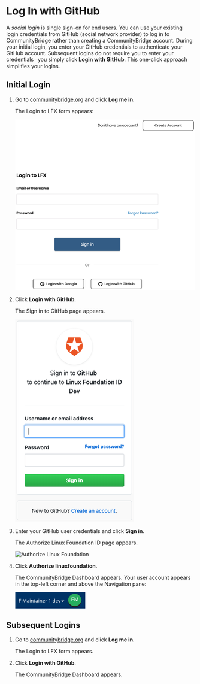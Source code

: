 # Log In with GitHub
A _social login_ is single sign-on for end users. You can use your existing login credentials from GitHub (social network provider) to log in to CommunityBridge rather than creating a CommunityBridge account. During your initial login, you enter your GitHub credentials to authenticate your GitHub account. Subsequent logins do not require you to enter your credentials⏤you simply click **Login with GitHub**. This one-click approach simplifies your logins.

## Initial Login

1. Go to [communitybridge.org](https://communitybridge.org/) and  click **Log me in**.

   The Login to LFX form appears:

   ![Login to LFX](imgs/lfx-login-to-lfx.png)

1. Click **Login with GitHub**.

   The Sign in to GitHub page appears.

   ![Sign In to GitHub](imgs/lfx-sign-in-to-github-page.png)

1. Enter your GitHub user credentials and click **Sign in**.

   The Authorize Linux Foundation ID page appears.

   ![Authorize Linux Foundation](imgs/lfx-github-authorize—lf-id-dev.png)

1. Click **Authorize linuxfoundation**.

   The CommunityBridge Dashboard appears. Your user account appears in the top-left corner and above the Navigation pane:

   ![Sign In Role](imgs/lfx-sign-in-role-identification.png)


## Subsequent Logins

1. Go to [communitybridge.org](https://communitybridge.org/) and click **Log me in**.

   The Login to LFX form appears.

1. Click **Login with GitHub**.

   The CommunityBridge Dashboard appears.

